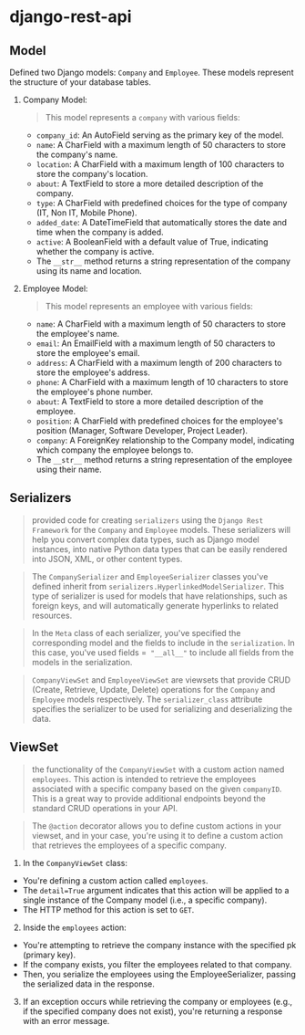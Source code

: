 # django-rest-api

## Model
Defined two Django models: `Company` and `Employee`. These models represent the structure of your database tables.

1. Company Model:
   >  This model represents a `company` with various fields:

      * `company_id`: An AutoField serving as the primary key of the model.
      * `name`: A CharField with a maximum length of 50 characters to store the company's name.
      * `location`: A CharField with a maximum length of 100 characters to store the company's location.
      * `about`: A TextField to store a more detailed description of the company.
      * `type`: A CharField with predefined choices for the type of company (IT, Non IT, Mobile Phone).
      * `added_date`: A DateTimeField that automatically stores the date and time when the company is added.
      * `active`: A BooleanField with a default value of True, indicating whether the company is active.
      * The `__str__` method returns a string representation of the company using its name and location.

2. Employee Model:
    > This model represents an employee with various fields:

    * `name`: A CharField with a maximum length of 50 characters to store the employee's name.
    * `email`: An EmailField with a maximum length of 50 characters to store the employee's email.
    * `address`: A CharField with a maximum length of 200 characters to store the employee's address.
    * `phone`: A CharField with a maximum length of 10 characters to store the employee's phone number.
    * `about`: A TextField to store a more detailed description of the employee.
    * `position`: A CharField with predefined choices for the employee's position (Manager, Software Developer, Project Leader).
    * `company`: A ForeignKey relationship to the Company model, indicating which company the employee belongs to.
    * The `__str__` method returns a string representation of the employee using their name.
## Serializers
   > provided code for creating `serializers` using the `Django Rest Framework` for the `Company` and `Employee` models. These serializers will help you convert complex data types, such as Django model instances, into native Python data types that can be easily rendered into JSON, XML, or other content types.
  
  > The `CompanySerializer` and `EmployeeSerializer` classes you've defined inherit from `serializers.HyperlinkedModelSerializer`. This type of serializer is used for models that have relationships, such as foreign keys, and will automatically generate hyperlinks to related resources.

> In the `Meta` class of each serializer, you've specified the corresponding model and the fields to include in the `serialization`. In this case, you've used fields =` "__all__"` to include all fields from the models in the serialization.

>  `CompanyViewSet` and `EmployeeViewSet` are viewsets that provide CRUD (Create, Retrieve, Update, Delete) operations for the `Company` and `Employee` models respectively. The `serializer_class` attribute specifies the serializer to be used for serializing and deserializing the data.

## ViewSet
   > the functionality of the `CompanyViewSet` with a custom action named `employees`. This action is intended to retrieve the employees associated with a specific 
    company based on the given `companyID`. This is a great way to provide additional endpoints beyond the standard CRUD operations in your API.

   > The `@action` decorator allows you to define custom actions in your viewset, and in your case, you're using it to define a custom action that retrieves the employees of a specific company.

 1. In the `CompanyViewSet` class:
- You're defining a custom action called `employees`.
- The `detail=True` argument indicates that this action will be applied to a single instance of the Company model (i.e., a specific company).
- The HTTP method for this action is set to `GET`.
  
2. Inside the `employees` action:
- You're attempting to retrieve the company instance with the specified pk (primary key).
- If the company exists, you filter the employees related to that company.
- Then, you serialize the employees using the EmployeeSerializer, passing the serialized data in the response.

3. If an exception occurs while retrieving the company or employees (e.g., if the specified company does not exist), you're returning a response with an error message.

